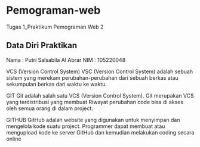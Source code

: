 # Pemograman-web
Tugas 1_Praktikum Pemograman Web 2

## Data Diri Praktikan

Nama : Putri Salsabila Al Abrar
NIM  : 105220048

VCS (Version Control System)
VSC (Version Control System) adalah sebuah sistem yang merekam perubahan-perubahan dari sebuah berkas atau sekumpulan berkas dari waktu ke waktu.

GIT
Git adalah salah satu VCS (Version Control System). Git merupakan VCS yang terdistribusi yang membuat  Riwayat perubahan code bisa di akses oleh semua orang di dalam project.

GITHUB
GitHub  adalah website yang digunakan untuk menyimpan dan mengelola kode suatu project. Programmer dapat membuat atau mengupload kode ke server GitHub dan kemudian melakukan coding secara online

